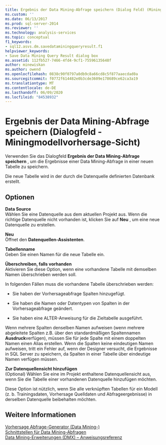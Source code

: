 ```yaml
---
title: Ergebnis der Data Mining-Abfrage speichern (Dialog Feld) (Mining Modell-Vorhersage Ansicht) | Microsoft-Dokumentation
ms.custom: ''
ms.date: 06/13/2017
ms.prod: sql-server-2014
ms.reviewer: ''
ms.technology: analysis-services
ms.topic: conceptual
f1_keywords:
- sql12.asvs.dm.savedataminingqueryresult.f1
helpviewer_keywords:
- Save Data Mining Query Result dialog box
ms.assetid: 112fb527-7466-4fd4-9cf1-75596135648f
author: minewiskan
ms.author: owend
ms.openlocfilehash: 0838c90f0797a0db9c8a66cd8c5f877aaecdad0a
ms.sourcegitcommit: f0772f614482e0b3cde3609e178689ce62ca3a19
ms.translationtype: MT
ms.contentlocale: de-DE
ms.lasthandoff: 06/09/2020
ms.locfileid: "84538932"
---
```

# <a name="save-data-mining-query-result-dialog-box-mining-model-prediction-view"></a>Ergebnis der Data Mining-Abfrage speichern (Dialogfeld - Miningmodellvorhersage-Sicht)
  Verwenden Sie das Dialogfeld **Ergebnis der Data Mining-Abfrage speichern** , um die Ergebnisse einer Data Mining-Abfrage in einer neuen Tabelle zu speichern.  
  
 Die neue Tabelle wird in der durch die Datenquelle definierten Datenbank erstellt.  
  
## <a name="options"></a>Optionen  
 **Data Source**  
 Wählen Sie eine Datenquelle aus dem aktuellen Projekt aus. Wenn die richtige Datenquelle nicht vorhanden ist, klicken Sie auf **Neu** , um eine neue Datenquelle zu erstellen.  
  
 **Neu**  
 Öffnet den **Datenquellen-Assistenten**.  
  
 **Tabellenname**  
 Geben Sie einen Namen für die neue Tabelle ein.  
  
 **Überschreiben, falls vorhanden**  
 Aktivieren Sie diese Option, wenn eine vorhandene Tabelle mit demselben Namen überschrieben werden soll.  
  
 In folgenden Fällen muss die vorhandene Tabelle überschrieben werden:  
  
-   Sie haben der Vorhersageabfrage Spalten hinzugefügt.  
  
-   Sie haben die Namen oder Datentypen von Spalten in der Vorhersageabfrage geändert.  
  
-   Sie haben eine ALTER-Anweisung für die Zieltabelle ausgeführt.  
  
 Wenn mehrere Spalten denselben Namen aufweisen (wenn mehrere abgeleitete Spalten z.B. über den standardmäßigen Spaltennamen **Ausdruck**verfügen), müssen Sie für jede Spalte mit einem doppelten Namen einen Alias erstellen. Wenn die Spalten keine eindeutigen Namen aufweisen, tritt ein Fehler auf, wenn der Designer versucht, die Ergebnisse in SQL Server zu speichern, da Spalten in einer Tabelle über eindeutige Namen verfügen müssen.  
  
 **Zur Datenquellensicht hinzufügen**  
 (Optional) Wählen Sie eine im Projekt enthaltene Datenquellensicht aus, wenn Sie die Tabelle einer vorhandenen Datenquelle hinzufügen möchten.  
  
 Diese Option ist nützlich, wenn Sie alle verknüpften Tabellen für ein Modell (z. b. Trainingsdaten, Vorhersage Quelldaten und Abfrageergebnisse) in derselben Datenquelle beibehalten möchten.  
  
## <a name="see-also"></a>Weitere Informationen  
 [Vorhersage Abfrage-Generator &#40;Data Mining-&#41;](prediction-query-builder-data-mining.md)   
 [Schnittstellen für Data Mining-Abfragen](data-mining/data-mining-query-tools.md)   
 [Data Mining-Erweiterungen &#40;DMX&#41; – Anweisungsreferenz](/sql/dmx/data-mining-extensions-dmx-statements)  
  
  
